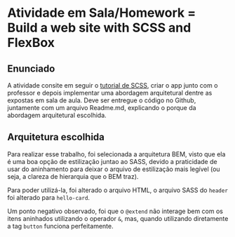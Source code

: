 # Atividade em Sala/Homework = Build a web site with SCSS and FlexBox 

## Enunciado

A atividade consite em seguir o [tutorial de SCSS](https://www.youtube.com/watch?v=Zz6eOVaaelI), criar o app junto com o professor e depois implementar uma abordagem arquitetural dentre as expostas em sala de aula. Deve ser entregue o código no Github, juntamente com um arquivo Readme.md, explicando o porque da abordagem arquitetural escolhida.

## Arquitetura escolhida

Para realizar esse trabalho, foi selecionada a arquitetura BEM, visto que ela é uma boa opção de estilização juntao ao SASS, devido a praticidade de usar do aninhamento para deixar o arquivo de estilização mais legível (ou seja, a clareza de hierarquia que o BEM traz).

Para poder utilizá-la, foi alterado o arquivo HTML, o arquivo SASS do `header` foi alterado para `hello-card`.

Um ponto negativo observado, foi que o `@extend` não interage bem com os itens aninhados utilizando o operador `&`, mas, quando utilizando diretamente a tag `button` funciona perfeitamente.
